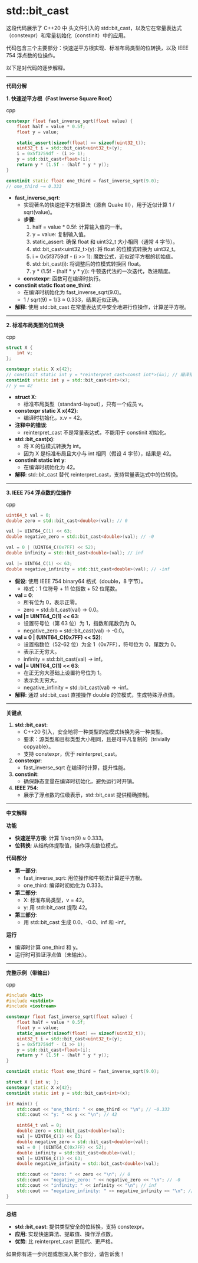 # std::bit_cast

这段代码展示了 C++20 中 <bit> 头文件引入的 std::bit_cast，以及它在常量表达式（constexpr）和常量初始化（constinit）中的应用。

代码包含三个主要部分：快速逆平方根实现、标准布局类型的位转换，以及 IEEE 754 浮点数的位操作。

以下是对代码的逐步解释。

------

**代码分解**

**1. 快速逆平方根（Fast Inverse Square Root）**

cpp

```cpp
constexpr float fast_inverse_sqrt(float value) {
    float half = value * 0.5f;
    float y = value;

    static_assert(sizeof(float) == sizeof(uint32_t));
    uint32_t i = std::bit_cast<uint32_t>(y);
    i = 0x5f3759df - (i >> 1);
    y = std::bit_cast<float>(i);
    return y * (1.5f - (half * y * y));
}

constinit static float one_third = fast_inverse_sqrt(9.0);
// one_third ~= 0.333
```

- **fast_inverse_sqrt**:
  - 实现著名的快速逆平方根算法（源自 Quake III），用于近似计算 1 / sqrt(value)。
  - **步骤**:
    1. half = value * 0.5f: 计算输入值的一半。
    2. y = value: 复制输入值。
    3. static_assert: 确保 float 和 uint32_t 大小相同（通常 4 字节）。
    4. std::bit_cast<uint32_t>(y): 将 float 的位模式转换为 uint32_t。
    5. i = 0x5f3759df - (i >> 1): 魔数公式，近似逆平方根的初始值。
    6. std::bit_cast<float>(i): 将调整后的位模式转换回 float。
    7. y * (1.5f - (half * y * y)): 牛顿迭代法的一次迭代，改进精度。
  - **constexpr**: 函数可在编译时执行。
- **constinit static float one_third**:
  - 在编译时初始化为 fast_inverse_sqrt(9.0)。
  - 1 / sqrt(9) = 1/3 ≈ 0.333，结果近似正确。
- **解释**: 使用 std::bit_cast 在常量表达式中安全地进行位操作，计算逆平方根。

------

**2. 标准布局类型的位转换**

cpp

```cpp
struct X {
    int v;
};

constexpr static X x{42};
// constinit static int y = *reinterpret_cast<const int*>(&x); // 编译错误
constinit static int y = std::bit_cast<int>(x);
// y == 42
```

- **struct X**:
  - 标准布局类型（standard-layout），只有一个成员 v。
- **constexpr static X x{42}**:
  - 编译时初始化，x.v = 42。
- **注释中的错误**:
  - reinterpret_cast 不是常量表达式，不能用于 constinit 初始化。
- **std::bit_cast<int>(x)**:
  - 将 X 的位模式转换为 int。
  - 因为 X 是标准布局且大小与 int 相同（假设 4 字节），结果是 42。
- **constinit static int y**:
  - 在编译时初始化为 42。
- **解释**: std::bit_cast 替代 reinterpret_cast，支持常量表达式中的位转换。

------

**3. IEEE 754 浮点数的位操作**

cpp

```cpp
uint64_t val = 0;
double zero = std::bit_cast<double>(val); // 0

val |= UINT64_C(1) << 63;
double negative_zero = std::bit_cast<double>(val); // -0

val = 0 | (UINT64_C(0x7FF) << 52);
double infinity = std::bit_cast<double>(val); // inf

val |= UINT64_C(1) << 63;
double negative_infinity = std::bit_cast<double>(val); // -inf
```

- **假设**: 使用 IEEE 754 binary64 格式（double，8 字节）。
  - 格式：1 位符号 + 11 位指数 + 52 位尾数。
- **val = 0**:
  - 所有位为 0，表示正零。
  - zero = std::bit_cast<double>(val) → 0.0。
- **val |= UINT64_C(1) << 63**:
  - 设置符号位（第 63 位）为 1，指数和尾数仍为 0。
  - negative_zero = std::bit_cast<double>(val) → -0.0。
- **val = 0 | (UINT64_C(0x7FF) << 52)**:
  - 设置指数位（52-62 位）为全 1（0x7FF），符号位为 0，尾数为 0。
  - 表示正无穷大。
  - infinity = std::bit_cast<double>(val) → inf。
- **val |= UINT64_C(1) << 63**:
  - 在正无穷大基础上设置符号位为 1。
  - 表示负无穷大。
  - negative_infinity = std::bit_cast<double>(val) → -inf。
- **解释**: 通过 std::bit_cast 直接操作 double 的位模式，生成特殊浮点值。

------

**关键点**

1. **std::bit_cast**:
   - C++20 引入，安全地将一种类型的位模式转换为另一种类型。
   - 要求：源类型和目标类型大小相同，且是可平凡复制的（trivially copyable）。
   - 支持 constexpr，优于 reinterpret_cast。
2. **constexpr**:
   - fast_inverse_sqrt 在编译时计算，提升性能。
3. **constinit**:
   - 确保静态变量在编译时初始化，避免运行时开销。
4. **IEEE 754**:
   - 展示了浮点数的位级表示，std::bit_cast 提供精确控制。

------

**中文解释**

**功能**

- **快速逆平方根**: 计算 1/sqrt(9) ≈ 0.333。
- **位转换**: 从结构体提取值，操作浮点数位模式。

**代码部分**

- **第一部分**:
  - fast_inverse_sqrt: 用位操作和牛顿法计算逆平方根。
  - one_third: 编译时初始化为 0.333。
- **第二部分**:
  - X: 标准布局类型，v = 42。
  - y: 用 std::bit_cast 提取 42。
- **第三部分**:
  - 用 std::bit_cast 生成 0.0、-0.0、inf 和 -inf。

**运行**

- 编译时计算 one_third 和 y。
- 运行时可验证浮点值（未输出）。

------

**完整示例（带输出）**

cpp

```cpp
#include <bit>
#include <cstdint>
#include <iostream>

constexpr float fast_inverse_sqrt(float value) {
    float half = value * 0.5f;
    float y = value;
    static_assert(sizeof(float) == sizeof(uint32_t));
    uint32_t i = std::bit_cast<uint32_t>(y);
    i = 0x5f3759df - (i >> 1);
    y = std::bit_cast<float>(i);
    return y * (1.5f - (half * y * y));
}

constinit static float one_third = fast_inverse_sqrt(9.0);

struct X { int v; };
constexpr static X x{42};
constinit static int y = std::bit_cast<int>(x);

int main() {
    std::cout << "one_third: " << one_third << "\n"; // ~0.333
    std::cout << "y: " << y << "\n"; // 42

    uint64_t val = 0;
    double zero = std::bit_cast<double>(val);
    val |= UINT64_C(1) << 63;
    double negative_zero = std::bit_cast<double>(val);
    val = 0 | (UINT64_C(0x7FF) << 52);
    double infinity = std::bit_cast<double>(val);
    val |= UINT64_C(1) << 63;
    double negative_infinity = std::bit_cast<double>(val);

    std::cout << "zero: " << zero << "\n"; // 0
    std::cout << "negative_zero: " << negative_zero << "\n"; // -0
    std::cout << "infinity: " << infinity << "\n"; // inf
    std::cout << "negative_infinity: " << negative_infinity << "\n"; // -inf
}
```

------

**总结**

- **std::bit_cast**: 提供类型安全的位转换，支持 constexpr。
- **应用**: 实现快速算法、提取值、操作浮点数。
- **优势**: 比 reinterpret_cast 更现代、更严格。

如果你有进一步问题或想深入某个部分，请告诉我！
